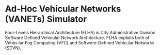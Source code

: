 # Ad-Hoc Vehicular Networks (VANETs) Simulator
Four-Levels Hierarchical Architecture (FLHA) is City Administrative Division Software Defined Vehicular Network Architecture. 
FLHA exploits both of Vehicular Fog Computing (VFC) and Software-Defined Vehicular Networks (SDVN).

